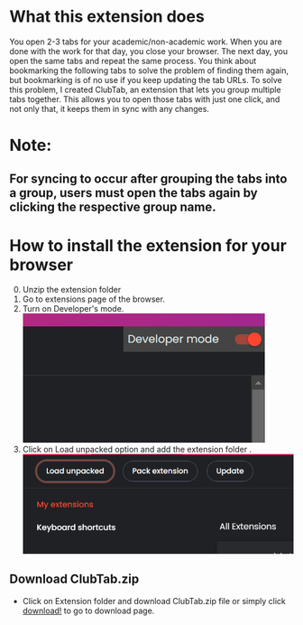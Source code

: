 # What this extension does
 You open 2-3 tabs for your academic/non-academic work. When you are done with the work for that day, you close your browser. The next day, you open the same tabs and repeat the same process.
 You think about bookmarking the following tabs to solve the problem of finding them again, but bookmarking is of no use if you keep updating the tab URLs.
 To solve this problem, I created ClubTab, an extension that lets you group multiple tabs together. This allows you to open those tabs with just one click, and not only that, it keeps them in sync with any changes.

# Note:
## For syncing to occur after grouping the tabs into a group, users **must** open the tabs again by clicking the respective group name.

# How to install the extension for your browser
0. Unzip the extension folder
1. Go to extensions page of the browser.
2. Turn on Developer's mode.
![Turn ON Developer's mode ](<Screenshot 2024-05-12 030351.png>)
3. Click on Load unpacked option and add the extension folder .
![Load unpacked option](<Screenshot 2024-05-12 030435.png>)

## Download ClubTab.zip 
- Click on Extension folder and download ClubTab.zip file or simply click [download!](https://github.com/amaan-aly246/ClubTab-TheExtension/blob/main/ClubTab.zip) to go to download page.